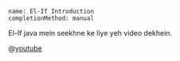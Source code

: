 ```ngMeta
name: El-If Introduction
completionMethod: manual
```

El-If java mein seekhne ke liye yeh video dekhein.

@[youtube](cfNEBWjwLRQ)
